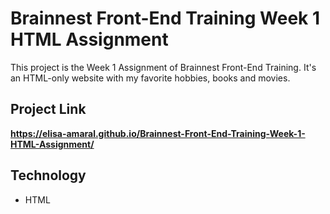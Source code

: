 # Brainnest Front-End Training Week 1 HTML Assignment

This project is the Week 1 Assignment of Brainnest Front-End Training. It's an HTML-only website with my favorite hobbies, books and movies.

## Project Link

**https://elisa-amaral.github.io/Brainnest-Front-End-Training-Week-1-HTML-Assignment/**

## Technology

+ HTML
